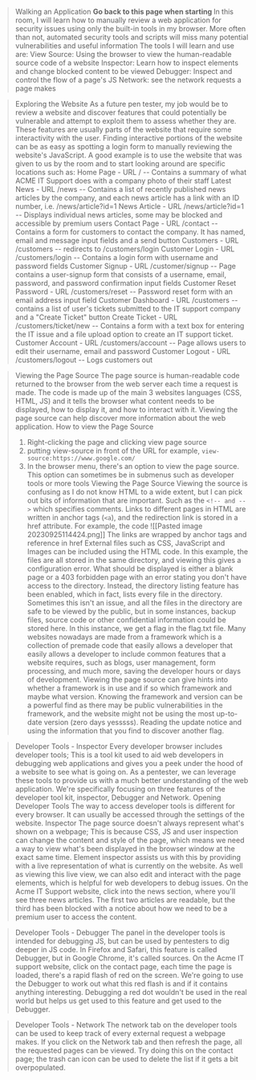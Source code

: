 >	Walking an Application <b> Go back to this page when starting </b>
>In this room, I will learn how to manually review a web application for security issues using only the built-in tools in my browser. More often than not, automated security tools and scripts will miss many potential vulnerabilities and useful information
>The tools I will learn and use are:
>View Source: Using the browser to view the human-readable source code of a website
>Inspector: Learn how to inspect elements and change blocked content to be viewed
>Debugger: Inspect and control the flow of a page's JS
>Network: see the network requests a page makes


>	Exploring the Website
>As a future pen tester, my job would be to review a website and discover features that could potentially be vulnerable and attempt to exploit them to assess whether they are. These features are usually parts of the website that require some interactivity with the user. Finding interactive portions of the website can be as easy as spotting a login form to manually reviewing the website's JavaScript. 
>A good example is to use the website that was given to us by the room and to start looking around are specific locations such as:
>Home Page - URL / -- Contains a summary of what ACME IT Support does with a company photo of their staff
>Latest News - URL /news -- Contains a list of recently published news articles by the company, and each news article has a link with an ID number, i.e. /news/article?id=1
>News Article - URL /news/article?id=1 -- Displays individual news articles, some may be blocked and accessible by premium users
>Contact Page - URL /contact -- Contains a form for customers to contact the company. It has named, email and message input fields and a send button
>Customers - URL /customers -- redirects to /customers/login
>Customer Login - URL /customers/login -- Contains a login form with username and password fields
>Customer Signup - URL /customer/signup -- Page contains a user-signup form that consists of a username, email, password, and password confirmation input fields
>Customer Reset Password - URL /customers/reset -- Password reset form with an email address input field
>Customer Dashboard - URL /customers -- contains a list of user's tickets submitted to the IT support company and a "Create Ticket" button
>Create Ticket - URL /customers/ticket/new -- Contains a form with a text box for entering the IT issue and a file upload option to create an IT support ticket.
>Customer Account - URL /customers/account -- Page allows users to edit their username, email and password
>Customer Logout - URL /customers/logout -- Logs customers out


>	Viewing the Page Source
>The page source is human-readable code returned to the browser from the web server each time a request is made. The code is made up of the main 3 websites languages (CSS, HTML, JS) and it tells the browser what content needs to be displayed, how to display it, and how to interact with it. Viewing the page source can help discover more information about the web application.
>	How to view the Page Source 
>1.  Right-clicking the page and clicking view page source
>2.  putting view-source in front of the URL for example, `view-source:https://www.google.com/`
>3.  In the browser menu, there's an option to view the page source. This option can sometimes be in submenus such as developer tools or more tools
>	Viewing the Page Source 
>Viewing the source is confusing as I do not know HTML to a wide extent, but I can pick out bits of information that are important. 
>Such as the `<!-- and -->` which specifies comments. 
>Links to different pages in HTML are written in anchor tags (`<a`), and the redirection link is stored in a href attribute.
>For example, the code
>![[Pasted image 20230925114424.png]]
>The links are wrapped by anchor tags and reference in href
>External files such as CSS, JavaScript and Images can be included using the HTML code. In this example, the files are all stored in the same directory, and viewing this gives a configuration error. What should be displayed is either a blank page or a 403 forbidden page with an error stating you don't have access to the directory. Instead, the directory listing feature has been enabled, which in fact, lists every file in the directory. Sometimes this isn't an issue, and all the files in the directory are safe to be viewed by the public, but in some instances, backup files, source code or other confidential information could be stored here. In this instance, we get a flag in the flag.txt file. 
>Many websites nowadays are made from a framework which is a collection of premade code that easily allows a developer that easily allows a developer to include common features that a website requires, such as blogs, user management, form processing, and much more, saving the developer hours or days of development. 
>Viewing the page source can give hints into whether a framework is in use and if so which framework and maybe what version. Knowing the framework and version can be a powerful find as there may be public vulnerabilities in the framework, and the website might not be using the most up-to-date version (zero days yesssss). Reading the update notice and using the information that you find to discover another flag.


>	Developer Tools - Inspector
>Every developer browser includes developer tools; This is a tool kit used to aid web developers in debugging web applications and gives you a peek under the hood of a website to see what is going on. As a pentester, we can leverage these tools to provide us with a much better understanding of the web application. We're specifically focusing on three features of the developer tool kit, inspector, Debugger and Network.
>	Opening Developer Tools
>The way to access developer tools is different for every browser. It can usually be accessed through the settings of the website.
>	Inspector
>The page source doesn't always represent what's shown on a webpage; This is because CSS, JS and user inspection can change the content and style of the page, which means we need a way to view what's been displayed in the browser window at the exact same time. Element inspector assists us with this by providing with a live representation of what is currently on the website. 
>As well as viewing this live view, we can also edit and interact with the page elements, which is helpful for web developers to debug issues. On the Acme IT Support website, click into the news section, where you'll see three news articles.
>The first two articles are readable, but the third has been blocked with a notice about how we need to be a premium user to access the content. 

>	Developer Tools - Debugger
>The panel in the developer tools is intended for debugging JS, but can be used by pentesters to dig deeper in JS code. In Firefox and Safari, this feature is called Debugger, but in Google Chrome, it's called sources. On the Acme IT support website, click on the contact page, each time the page is loaded, there's a rapid flash of red on the screen. We're going to use the Debugger to work out what this red flash is and if it contains anything interesting. Debugging a red dot wouldn't be used in the real world but helps us get used to this feature and get used to the Debugger. 

>	Developer Tools - Network
>The network tab on the developer tools can be used to keep track of every external request a webpage makes. If you click on the Network tab and then refresh the page, all the requested pages can be viewed.
>Try doing this on the contact page; the trash can icon can be used to delete the list if it gets a bit overpopulated. 